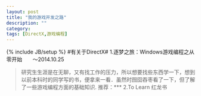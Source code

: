 ```yaml
---
layout: post
title: "我的游戏开发之路"
description: ""
category: 
tags: [DirectX,游戏编程]
---
```

{% include JB/setup %}
#有关于DirectX#
1.逐梦之旅：Windows游戏编程之从零开始　　～2014.10.25
>研究生生涯是在无聊，又有找工作的压力，所以想要找些东西学一下，想到以前本科时的同学写的书，便拿来一看．虽然时囫囵吞枣看了一下，但了解了一些游戏编程方面的基础知识.
推荐：***
2.To Learn 红龙书
